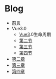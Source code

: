 # Blog

* [前言](README.md)
* Vue3.0
  * [Vue3](part1/1.md).0生命周期
  * [第二节](part1/2.md)
  * [第三节](part1/3.md)
  * [第四节](part1/4.md)
* [第二章](part2/README.md)
* [第三章](part3/README.md)
* [第四章](part4/README.md)



